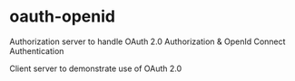 # oauth-openid

Authorization server to handle OAuth 2.0 Authorization & OpenId Connect Authentication

Client server to demonstrate use of OAuth 2.0

